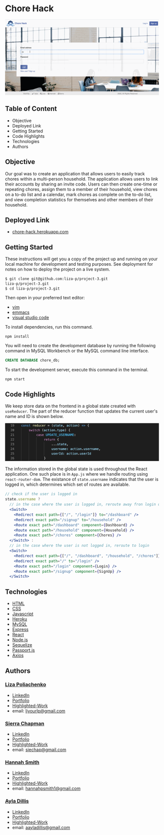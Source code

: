 # Chore Hack


![Web Screenshot](./client/public/img/WireFrame1.gif)


## Table of Content
- Objective
- Deployed Link
- Getting Started
- Code Highlights
- Technologies
- Authors

## Objective

Our goal was to create an application that allows users to easily track chores within a multi-person household. The application allows users to link their accounts by sharing an invite code. Users can then create one-time or repeating chores, assign them to a member of their household, view chores on a to-do list and a calendar, mark chores as complete on the to-do list, and view completion statistics for themselves and other members of their household.

## Deployed Link

* [chore-hack.herokuapp.com](https://chore-hack.herokuapp.com/)

## Getting Started
These instructions will get you a copy of the project up and running on your local machine for development and testing purposes. See deployment for notes on how to deploy the project on a live system.

```
$ git clone git@github.com:liza-p/project-3.git
liza-p/project-3.git
$ cd liza-p/project-3.git
```

Then open in your preferred text editor:
- [vim](https://www.vim.org/) 
- [emmacs](https://www.gnu.org/software/emacs/)
- [visual studio code](https://code.visualstudio.com/) 

To install dependencies, run this command.

```
npm install
```

You will need to create the development database by running the following command in MySQL Workbench or the MySQL command line interface.

```SQL
CREATE DATABASE chore_db;
```

To start the development server, execute this command in the terminal.

```
npm start
```

## Code Highlights

We keep store data on the frontend in a global state created with `useReducer`. The part of the reducer function that updates the current user's name and ID is shown below.

![Screenshot](./client/public/img/reducer.png)

The information stored in the global state is used throughout the React application. One such place is in `App.js` where we handle routing using `react-router-dom`. The existance of `state.username` indicates that the user is logged in, which determines which set of routes are available.

```jsx
// check if the user is logged in
state.username ?
  // in the case where the user is logged in, reroute away fron login or signup
  <Switch>
    <Redirect exact path={["/", "/login"]} to="/dashboard" />
    <Redirect exact path="/signup" to="/household" />
    <Route exact path="/dashboard" component={Dashboard} />
    <Route exact path="/household" component={Household} />
    <Route exact path="/chores" component={Chores} />
  </Switch> :
  // in the case where the user is not logged in, reroute to login
  <Switch>
    <Redirect exact path={["/", "/dashboard", "/household", "/chores"]} to="/login" />
    <Redirect exact path="/" to="/login" />
    <Route exact path="/login" component={Login} />
    <Route exact path="/signup" component={SignUp} />
  </Switch>
```

## Technologies
* [HTML](https://developer.mozilla.org/en-US/docs/Web/HTML)
* [CSS](https://developer.mozilla.org/en-US/docs/Web/CSS)
* [Javascript](https://developer.mozilla.org/en-US/docs/Web/JavaScrip)
* [Heroku](https://www.heroku.com/)
* [MySQL](https://www.mysql.com/)
* [Express](https://expressjs.com/)
* [React](https://reactjs.org/)
* [Node.js](https://nodejs.org/en/)
* [Sequelize](https://sequelize.org/)
* [Passport.js](http://www.passportjs.org/)
* [Axios](https://www.npmjs.com/package/axios)

## Authors
### [Liza Poliachenko](https://github.com/liza-p)
- [LinkedIn](https://www.linkedin.com/in/liza/)
- [Portfolio](https://lizas-portfolio.herokuapp.com/)
- [Highlighted-Work]()
- email: liyourlp@gmail.com

### [Sierra Chapman](https://github.com/SierraChapman)
- [LinkedIn](https://www.linkedin.com/in/sierra-chapman/)
- [Portfolio](https://react-portfolio-sc.herokuapp.com)
- [Highlighted-Work]()
- email: siechap@gmail.com

### [Hannah Smith](https://github.com/hannahpsmith1)
- [LinkedIn](linkedin.com/in/hannah-patience-smith)
- [Portfolio](https://hannahpsmith1.github.io/redesign-portfolio/)
- [Highlighted-Work]()
- email: hannahpsmith1@gmail.com

### [Ayla Dillis](https://github.com/ayladillis)
- [LinkedIn](https://www.linkedin.com/in/ayladillis/)
- [Portfolio](https://react-portfolio-ad.herokuapp.com/)
- [Highlighted-Work](https://ayladillis.github.io/Coding-Bootcamp-Project-1-Zillow-Maps-API-AD/)
- email: aayladillis@gmail.com